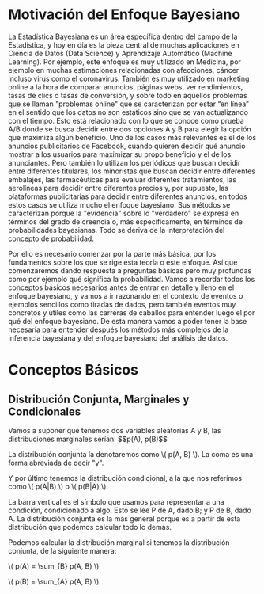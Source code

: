 </head>
<body>
    <h1>Motivación del Enfoque Bayesiano</h1>
    <p>
        La Estadística Bayesiana es un área específica dentro del campo de la Estadística, y hoy en día es la pieza central de muchas aplicaciones en Ciencia de Datos (Data Science) y Aprendizaje Automático (Machine Learning). Por ejemplo, este enfoque es muy utilizado en Medicina, por ejemplo en muchas estimaciones relacionadas con afecciones, cáncer incluso virus como el coronavirus. También es muy utilizado en marketing online a la hora de comparar anuncios, páginas webs, ver rendimientos, tasas de clics o tasas de conversión, y sobre todo en aquellos problemas que se llaman "problemas online" que se caracterizan por estar “en línea” en el sentido que los datos no son estáticos sino que se van actualizando con el tiempo. Esto está relacionado con lo que se conoce como prueba A/B donde se busca decidir entre dos opciones A y B para elegir la opción que maximiza algún beneficio. Uno de los casos más relevantes es el de los anuncios publicitarios de Facebook, cuando quieren decidir qué anuncio mostrar a los usuarios para maximizar su propo beneficio y el de los anunciantes. Pero también lo utilizan los periódicos que buscan decidir entre diferentes titulares, los minoristas que buscan decidir entre diferentes embalajes, las farmacéuticas para evaluar diferentes tratamientos, las aerolíneas para decidir entre diferentes precios y, por supuesto, las plataformas publicitarias para decidir entre diferentes anuncios, en todos estos casos se utiliza mucho el enfoque bayesiano. Sus métodos se caracterizan porque la "evidencia" sobre lo "verdadero" se expresa en términos del grado de creencia o, más específicamente, en términos de probabilidades bayesianas. Todo se deriva de la interpretación del concepto de probabilidad.
    </p>
    <p>
        Por ello es necesario comenzar por la parte más básica, por los fundamentos sobre los que se rige esta teoría o este enfoque. Así que comenzaremos dando respuesta a preguntas básicas pero muy profundas como por ejemplo qué significa la probabilidad. Vamos a recordar todos los conceptos básicos necesarios antes de entrar en detalle y lleno en el enfoque bayesiano, y vamos a ir razonando en el contexto de eventos o ejemplos sencillos como tiradas de dados, pero también eventos muy concretos y útiles como las carreras de caballos para entender luego el por qué del enfoque bayesiano. De esta manera vamos a poder tener la base necesaria para entender después los métodos más complejos de la inferencia bayesiana y del enfoque bayesiano del análisis de datos.
    </p>
</body>

<!DOCTYPE html>
<html lang="es">
<head>
    <meta charset="UTF-8">
</head>
<body>
    <h1>Conceptos Básicos</h1>
    <h2>Distribución Conjunta, Marginales y Condicionales</h2>
    <p>Vamos a suponer que tenemos dos variables aleatorias A y B, las distribuciones marginales serían: 
    $$p(A), p(B)$$</p>
    <p>La distribución conjunta la denotaremos como \( p(A, B) \). La coma es una forma abreviada de decir "y".</p>
    <p>Y por último tenemos la distribución condicional, a la que nos referimos como \( p(A|B) \) o \( p(B|A) \).</p>
    <p>La barra vertical es el símbolo que usamos para representar a una condición, condicionado a algo. Esto se lee P de A, dado B; y P de B, dado A. La distribución conjunta es la más general porque es a partir de esta distribución que podemos calcular todo lo demás.</p>
    <p>Podemos calcular la distribución marginal si tenemos la distribución conjunta, de la siguiente manera:</p>
    <p>\( p(A) = \sum_{B} p(A, B) \)</p>
    <p>\( p(B) = \sum_{A} p(A, B) \)</p>
</body>
</html>
